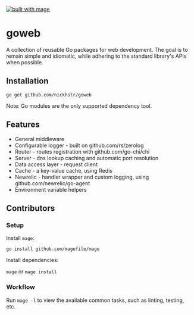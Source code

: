 [![built with mage](https://magefile.org/badge.svg)](https://magefile.org/)

# goweb
A collection of reusable Go packages for web development. The goal is to remain simple
and idiomatic, while adhering to the standard library's APIs when possible.

## Installation
`go get github.com/nickhstr/goweb`

Note: Go modules are the only supported dependency tool.


## Features
* General middleware
* Configurable logger - built on github.com/rs/zerolog
* Router - routes registration with github.com/go-chi/chi
* Server - dns lookup caching and automatic port resolution
* Data access layer - request client
* Cache - a key-value cache, using Redis
* Newrelic - handler wrapper and custom logging, using github.com/newrelic/go-agent
* Environment variable helpers

## Contributors

### Setup
Install `mage`:

`go install github.com/magefile/mage`

Install dependencies:

`mage` or `mage install`

### Workflow
Run `mage -l` to view the available common tasks, such as linting, testing, etc.
